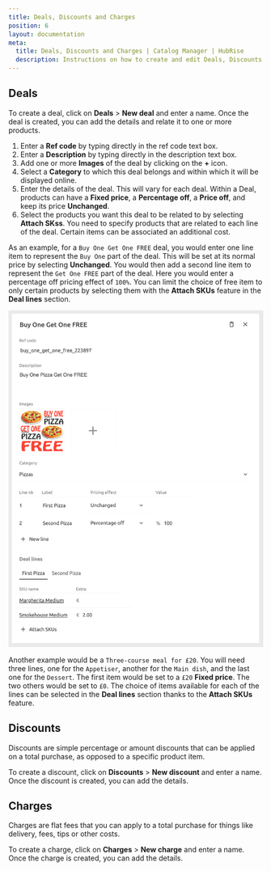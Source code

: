 ```yaml
---
title: Deals, Discounts and Charges
position: 6
layout: documentation
meta:
  title: Deals, Discounts and Charges | Catalog Manager | HubRise
  description: Instructions on how to create and edit Deals, Discounts and Charges in Catalog Manager. Synchronise catalogs between your EPOS and your apps.
---
```


## Deals

To create a deal, click on **Deals** > **New deal** and enter a name. Once the deal is created, you can add the details and relate it to one or more products.

1. Enter a **Ref code** by typing directly in the ref code text box.
2. Enter a **Description** by typing directly in the description text box.
3. Add one or more **Images** of the deal by clicking on the **+** icon.
4. Select a **Category** to which this deal belongs and within which it will be displayed online.
5. Enter the details of the deal. This will vary for each deal. Within a Deal, products can have a **Fixed price**, a **Percentage off**, a **Price off**, and keep its price **Unchanged**.
6. Select the products you want this deal to be related to by selecting **Attach SKss**. You need to specify products that are related to each line of the deal. Certain items can be associated an additional cost.

As an example, for a `Buy One Get One FREE` deal, you would enter one line item to represent the `Buy One` part of the deal. This will be set at its normal price by selecting **Unchanged**. You would then add a second line item to represent the `Get One FREE` part of the deal. Here you would enter a percentage off pricing effect of `100%`. You can limit the choice of free item to only certain products by selecting them with the **Attach SKUs** feature in the **Deal lines** section.

![Catalog Manager Deal Details](./images/012-2x-deal-details.png)

Another example would be a `Three-course meal for £20`. You will need three lines, one for the `Appetiser`, another for the `Main dish`, and the last one for the `Dessert`. The first item would be set to a `£20` **Fixed price**. The two others would be set to `£0`. The choice of items available for each of the lines can be selected in the **Deal lines** section thanks to the **Attach SKUs** feature.

## Discounts

Discounts are simple percentage or amount discounts that can be applied on a total purchase, as opposed to a specific product item.

To create a discount, click on **Discounts** > **New discount** and enter a name. Once the discount is created, you can add the details.

## Charges

Charges are flat fees that you can apply to a total purchase for things like delivery, fees, tips or other costs.

To create a charge, click on **Charges** > **New charge** and enter a name. Once the charge is created, you can add the details.
